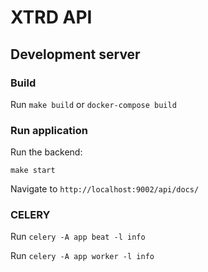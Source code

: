 # XTRD API

## Development server

### Build
Run `make build` or `docker-compose build`

### Run application

Run the backend:

```
make start
```

Navigate to `http://localhost:9002/api/docs/`


### CELERY

Run `celery -A app beat -l info`

Run `celery -A app worker -l info`
